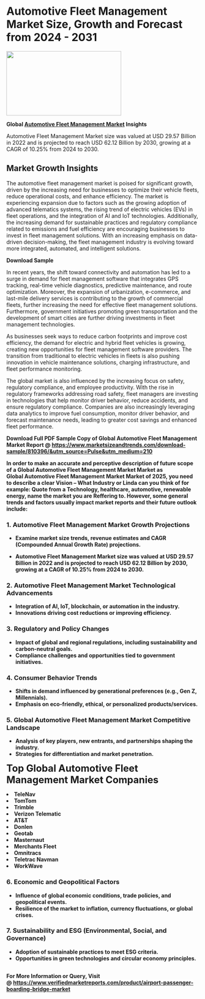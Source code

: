 <H1>Automotive Fleet Management Market Size, Growth and Forecast from 2024 - 2031</H1><img class="aligncenter size-medium wp-image-584254" src="https://thirdeyenews.in/wp-content/uploads/2024/09/Global-Market-Research-300x168.jpeg" alt="" width="300" height="168" /><p><strong>Global&nbsp;<a href="https://www.marketsizeandtrends.com/download-sample/810396/&amp;utm_source=Pulse&amp;utm_medium=210">Automotive Fleet Management Market</a> Insights</strong></p><p>Automotive Fleet Management Market size was valued at USD 29.57 Billion in 2022 and is projected to reach USD 62.12 Billion by 2030, growing at a CAGR of 10.25% from 2024 to 2030.</p><p><h2>Market Growth Insights</h2> <p>The automotive fleet management market is poised for significant growth, driven by the increasing need for businesses to optimize their vehicle fleets, reduce operational costs, and enhance efficiency. The market is experiencing expansion due to factors such as the growing adoption of advanced telematics systems, the rising trend of electric vehicles (EVs) in fleet operations, and the integration of AI and IoT technologies. Additionally, the increasing demand for sustainable practices and regulatory compliance related to emissions and fuel efficiency are encouraging businesses to invest in fleet management solutions. With an increasing emphasis on data-driven decision-making, the fleet management industry is evolving toward more integrated, automated, and intelligent solutions.</p> <p><strong>Download Sample</strong></p> <p>In recent years, the shift toward connectivity and automation has led to a surge in demand for fleet management software that integrates GPS tracking, real-time vehicle diagnostics, predictive maintenance, and route optimization. Moreover, the expansion of urbanization, e-commerce, and last-mile delivery services is contributing to the growth of commercial fleets, further increasing the need for effective fleet management solutions. Furthermore, government initiatives promoting green transportation and the development of smart cities are further driving investments in fleet management technologies.</p> <p>As businesses seek ways to reduce carbon footprints and improve cost efficiency, the demand for electric and hybrid fleet vehicles is growing, creating new opportunities for fleet management software providers. The transition from traditional to electric vehicles in fleets is also pushing innovation in vehicle maintenance solutions, charging infrastructure, and fleet performance monitoring.</p> <p>The global market is also influenced by the increasing focus on safety, regulatory compliance, and employee productivity. With the rise in regulatory frameworks addressing road safety, fleet managers are investing in technologies that help monitor driver behavior, reduce accidents, and ensure regulatory compliance. Companies are also increasingly leveraging data analytics to improve fuel consumption, monitor driver behavior, and forecast maintenance needs, leading to greater cost savings and enhanced fleet performance.</p> <p><strong></p><p><span class=""><strong>Download Full PDF Sample Copy of Global Automotive Fleet Management Market Report</strong> @ <a href="https://www.marketsizeandtrends.com/download-sample/810396/&amp;utm_source=Pulse&amp;utm_medium=210" target="_blank">https://www.marketsizeandtrends.com/download-sample/810396/&amp;utm_source=Pulse&amp;utm_medium=210</a></span></p><p>In order to make an accurate and perceptive description of future scope of a Global&nbsp;Automotive Fleet Management Market Market as Global&nbsp;Automotive Fleet Management Market Market of 2025, you need to describe a clear Vision &ndash; What Industry or Linda can you think of for example: Quote from a Technology, healthcare, automotive, renewable energy, name the market you are Reffering to. However, some general trends and factors usually impact market reports and their future outlook include:</p><h3>1.&nbsp;<strong>Automotive Fleet Management Market Growth Projections</strong></h3><ul><li>Examine market size trends, revenue estimates and CAGR (Compounded Annual Growth Rate) projections.</li><li><p>Automotive Fleet Management Market size was valued at USD 29.57 Billion in 2022 and is projected to reach USD 62.12 Billion by 2030, growing at a CAGR of 10.25% from 2024 to 2030.</p></li></ul><h3>2.&nbsp;<strong>Automotive Fleet Management Market Technological Advancements</strong></h3><ul><li>Integration of AI, IoT, blockchain, or automation in the industry.</li><li>Innovations driving cost reductions or improving efficiency.</li></ul><h3>3.&nbsp;<strong>Regulatory and Policy Changes</strong></h3><ul><li>Impact of global and regional regulations, including sustainability and carbon-neutral goals.</li><li>Compliance challenges and opportunities tied to government initiatives.</li></ul><h3>4.&nbsp;<strong>Consumer Behavior Trends</strong></h3><ul><li>Shifts in demand influenced by generational preferences (e.g., Gen Z, Millennials).</li><li>Emphasis on eco-friendly, ethical, or personalized products/services.</li></ul><h3>5.&nbsp;<strong>Global Automotive Fleet Management Market Competitive Landscape</strong></h3><ul><li>Analysis of key players, new entrants, and partnerships shaping the industry.</li><li>Strategies for differentiation and market penetration.</li></ul><p data-pm-slice="1 1 []"><span style="color: inherit; font-family: inherit; font-size: 25px;">Top Global Automotive Fleet Management Market Companies</span></p><div class="" data-test-id=""><p><li>TeleNav</li><li> TomTom</li><li> Trimble</li><li> Verizon Telematic</li><li> AT&T</li><li> Donlen</li><li> Geotab</li><li> Masternaut</li><li> Merchants Fleet</li><li> Omnitracs</li><li> Teletrac Navman</li><li> WorkWave</li></p></div><h3>6.&nbsp;<strong>Economic and Geopolitical Factors</strong></h3><ul><li>Influence of global economic conditions, trade policies, and geopolitical events.</li><li>Resilience of the market to inflation, currency fluctuations, or global crises.</li></ul><h3>7.&nbsp;<strong>Sustainability and ESG (Environmental, Social, and Governance)</strong></h3><ul><li>Adoption of sustainable practices to meet ESG criteria.</li><li>Opportunities in green technologies and circular economy principles.</li></ul><h2><strong style="font-size: 14px;">For More Information or Query, Visit @&nbsp;</strong><a style="background-color: #ffffff; font-size: 14px;" href="https://www.marketsizeandtrends.com/report/automotive-fleet-management-market/" target="_blank">https://www.verifiedmarketreports.com/product/airport-passenger-boarding-bridge-market</a></h2>
